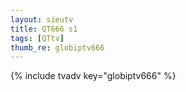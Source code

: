 ```yaml
--- 
layout: sieutv
title: QT666 s1
tags: [QTtv]
thumb_re: globiptv666
---
```

{% include tvadv key="globiptv666" %} 

